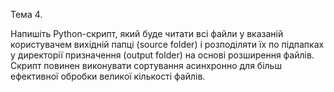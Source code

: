 Тема 4.

Напишіть Python-скрипт, який буде читати всі файли у вказаній користувачем вихідній папці (source folder) і розподіляти їх по підпапках у директорії призначення (output folder) на основі розширення файлів. Скрипт повинен виконувати сортування асинхронно для більш ефективної обробки великої кількості файлів.